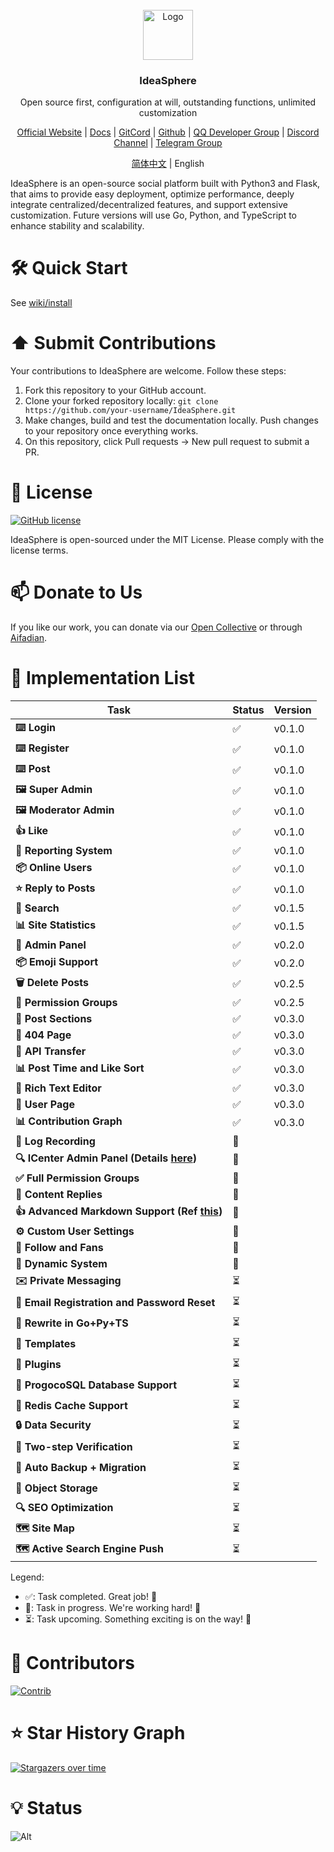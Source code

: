 <br />

<div align="center">
  <a href="https://github.com/IdeaSphere-team/IdeaSphere/">
    <img src="/static/img/logo-white.png" alt="Logo" width="80" height="80">
  </a>

<h3 align="center">IdeaSphere</h3>

<p align="center">
  Open source first, configuration at will, outstanding functions, unlimited customization
</p>

<p align="center">
  <a href="https://ideaspher.org">Official Website</a> | <a href="https://docs.ideasphere.org">Docs</a> | <a href="https://gitcode.com/IdeaSphere-team">GitCord</a> | <a href="https://github.com/IdeaSphere-team">Github</a> | <a href="http://qm.qq.com/cgi-bin/qm/qr?_wv=1027&k=0S7iEPBCDpSWgvzARFqxM_zyIlnQ2-km&authKey=AiX0JpNVU8d%2BIjMocMxVhE0OcxbdOaQAt1wnnekYg%2BYQ0GZfOy3KXuSFTBZ2pDD2&noverify=0&group_code=1036347298">QQ Developer Group</a> | <a href="https://discord.gg/eyn9GC88XP">Discord Channel</a> | <a href="https://t.me/+vp7hIx464JUwMzk1">Telegram Group</a>
</p>

<p align="center">
  <a href="https://docs.ideasphere.org/">简体中文</a> | English
</p>

</div>

IdeaSphere is an open-source social platform built with Python3 and Flask, that aims to provide easy deployment, optimize performance, deeply integrate centralized/decentralized features, and support extensive customization. Future versions will use Go, Python, and TypeScript to enhance stability and scalability.

# 🛠️ Quick Start

See [wiki/install](https://github.com/IdeaSphere-team/IdeaSphere/wiki/Install)

# ⬆️ Submit Contributions

Your contributions to IdeaSphere are welcome. Follow these steps:

1. Fork this repository to your GitHub account.
2. Clone your forked repository locally:
   `git clone https://github.com/your-username/IdeaSphere.git`
3. Make changes, build and test the documentation locally. Push changes to your repository once everything works.
4. On this repository, click Pull requests -> New pull request to submit a PR.

# 🎫 License

[![GitHub license](https://img.shields.io/github/license/IdeaSphere-team/IdeaSphere.svg?style=for-the-badge)](https://github.com/IdeaSphere-team/IdeaSphere/blob/main/LICENSE)

IdeaSphere is open-sourced under the MIT License. Please comply with the license terms.

# 📫 Donate to Us

If you like our work, you can donate via our [Open Collective](https://opencollective.com/ideasphere) or through [Aifadian](https://afdian.com/a/ideasphere).

# 🌟 Implementation List

| Task          | Status     | Version |
|---------------|------------|---------|
| **⌨️ Login**  | ✅         | v0.1.0  |
| **⌨️ Register** | ✅         | v0.1.0  |
| **⌨️ Post**   | ✅         | v0.1.0  |
| **🖼 Super Admin** | ✅         | v0.1.0  |
| **🖼 Moderator Admin** | ✅         | v0.1.0  |
| **👍 Like**   | ✅         | v0.1.0  |
| **🧱 Reporting System** | ✅         | v0.1.0  |
| **📦 Online Users** | ✅         | v0.1.0  |
| **⭐ Reply to Posts** | ✅         | v0.1.0  |
| **🔬 Search**      | ✅         | v0.1.5  |
| **📊 Site Statistics** | ✅         | v0.1.5  |
| **🚀 Admin Panel** | ✅         | v0.2.0  |
| **📦 Emoji Support** | ✅         | v0.2.0  |
| **🗑 Delete Posts** | ✅         | v0.2.5  |
| **👤 Permission Groups** | ✅         | v0.2.5  |
| **🎈 Post Sections** | ✅         | v0.3.0  |
| **🎈 404 Page** | ✅         | v0.3.0  |
| **🎈 API Transfer** | ✅         | v0.3.0  |
| **📊 Post Time and Like Sort** | ✅         | v0.3.0  |
| **📝 Rich Text Editor** | ✅         | v0.3.0  |
| **👤 User Page** | ✅         | v0.3.0  |
| **📊 Contribution Graph** | ✅         | v0.3.0  |
| **📝 Log Recording** | 🚧         |         |
| **🔍 ICenter Admin Panel (Details [here](https://github.com/IdeaSphere-team/IdeaSphere/issues/5))** | 🚧         |         |
| **✅ Full Permission Groups** | 🚧         |         |
| **💬 Content Replies** | 🚧         |         |
| **👍 Advanced Markdown Support (Ref [this](https://shiro.innei.in/#/markdown))** | 🚧         |         |
| **⚙️ Custom User Settings** | 🚧         |         |
| **👥 Follow and Fans** | 🚧         |         |
| **🔄 Dynamic System** | 🚧         |         |
| **✉️ Private Messaging** | ⏳         |         |
| **📧 Email Registration and Password Reset** | ⏳         |         |
| **🔄 Rewrite in Go+Py+TS** | ⏳         |         |
| **📄 Templates** | ⏳         |         |
| **🔌 Plugins** | ⏳         |         |
| **🔏 ProgocoSQL Database Support** | ⏳         |         |
| **🔏 Redis Cache Support** | ⏳         |         |
| **🔒 Data Security** | ⏳         |         |
| **📱 Two-step Verification** | ⏳         |         |
| **💽 Auto Backup + Migration** | ⏳         |         |
| **💾 Object Storage** | ⏳         |         |
| **🔍 SEO Optimization** | ⏳         |         |
| **🗺️ Site Map** | ⏳         |         |
| **🗺️ Active Search Engine Push** | ⏳         |         |

Legend:
- ✅: Task completed. Great job! 🎉
- 🚧: Task in progress. We're working hard! 💪
- ⏳: Task upcoming. Something exciting is on the way! 🌠

# 🤝 Contributors

[![Contrib](https://contrib.rocks/image?repo=IdeaSphere-team/IdeaSphere)](https://github.com/IdeaSphere-team/IdeaSphere/graphs/contributors)

# ⭐ Star History Graph

[![Stargazers over time](https://starchart.cc/IdeaSphere-team/IdeaSphere.svg?variant=adaptive)](https://starchart.cc/IdeaSphere-team/IdeaSphere)

# 💡 Status

![Alt](https://repobeats.axiom.co/api/embed/ae7daea15634a93b5e54eab266bdc6c4a0fb8671.svg "Repobeats analytics image")
